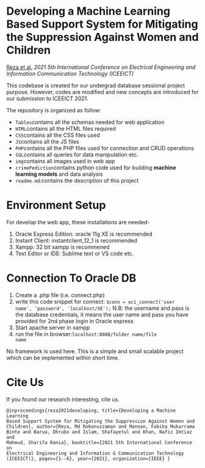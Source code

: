 # Developing a Machine Learning Based Support System for Mitigating the Suppression Against Women and Children

[Reza et al.](https://scholar.google.com/citations?user=9Tcxq-0AAAAJ&hl=en) *2021 5th International Conference on Electrical Engineering and Information Communication Technology (ICEEICT)*

This codebase is created for our undergrad database sessional project purpose. However, codes are modified and new concepts are introduced for our submission to ICEEICT 2021.

The repository is organized as follow:
* <code>Tables</code>contains all the schemas needed for web application
* <code>HTML</code>contains all the HTML files required
* <code>CSS</code>contains all the CSS files used
* <code>JS</code>contains all the JS files
* <code>PHP</code>contains all the PHP files used for connection and CRUD operations
* <code>SQL</code>contains all queries for data manipulation etc.
* <code>img</code>contains all images used in web app
* <code>crimePediction</code>contains python code used for building <b>machine learning models</b> and data analysis
* <code>readme.md</code>:contains the description of this project

# Environment Setup
For develop the web app, these installations are needed-
1. Oracle Express Edition: oracle 11g XE is recommended
2. Instant Client: instantclient_12_1 is recommended
3. Xampp: 32 bit xampp is recommened
4. Text Editor or IDE: Sublime text or VS code etc.

# Connection To Oracle DB
1. Create a .php file (i.e. connect.php)
2. write this code snippet for connect: <code>$conn = oci_connect('user name', 'password', 'localhost/XE');</code>
    N.B: the username and pass is the database credentials, it means the user name and pass you have provided for 2nd phase login in Oracle express
3. Start apache server in xampp
4. run the file in browser:<code>localhost:8080/folder name/file name</code>

No framework is used here. This is a simple and small scalable project which can be implemented within short time. 

# Cite Us
If you found our research interesting, cite us. 
<code>
    <pre>
@inproceedings{reza2021developing,
  title={Developing a Machine Learning Based Support System for Mitigating the Suppression Against Women and Children},
  author={Reza, Md Rokonuzzaman and Mannan, Fabiha Mukarrama Binte and Barua, Dhrubo and Islam, Shafayetul and Khan, Nafiz Imtiaz and Mahmud, Sharifa Rania},
  booktitle={2021 5th International Conference on Electrical Engineering and Information \& Communication Technology (ICEEICT)},
  pages={1--6},
  year={2021},
  organization={IEEE}
}
</pre>
</code>

